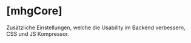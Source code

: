 # [mhgCore]

Zusätzliche Einstellungen, welche die Usability im Backend verbessern, CSS und JS Kompressor.